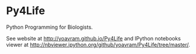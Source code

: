 Py4Life
=======

Python Programming for Biologists.

See website at <http://yoavram.github.io/Py4Life> and IPython notebooks viewer at <http://nbviewer.ipython.org/github/yoavram/Py4Life/tree/master/>.
